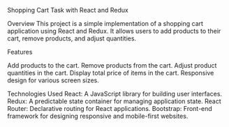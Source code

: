 Shopping Cart Task with React and Redux

Overview
This project is a simple implementation of a shopping cart application using React and Redux. It allows users to add products to their cart, remove products, and adjust quantities.

Features

Add products to the cart.
Remove products from the cart.
Adjust product quantities in the cart.
Display total price of items in the cart.
Responsive design for various screen sizes.

Technologies Used
React: A JavaScript library for building user interfaces.
Redux: A predictable state container for managing application state.
React Router: Declarative routing for React applications.
Bootstrap: Front-end framework for designing responsive and mobile-first websites.

